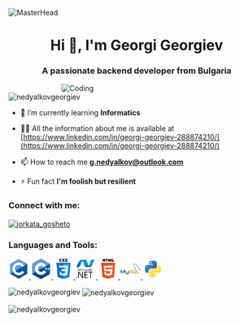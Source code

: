 ![MasterHead](https://mir-s3-cdn-cf.behance.net/project_modules/max_1200/79731568097599.5b50bca477735.jpg)
<h1 align="center">Hi 👋, I'm Georgi Georgiev</h1>
<h3 align="center">A passionate backend developer from Bulgaria</h3>
<img align="right" alt="Coding" width="400" src="https://media3.giphy.com/media/v1.Y2lkPTc5MGI3NjExNXJtMGJvMjBuMHN4Z2xrM2pqYnVyNGdjdndrdm1jb2g5dWtmbWs5ciZlcD12MV9pbnRlcm5hbF9naWZfYnlfaWQmY3Q9Zw/PI3QGKFN6XZUCMMqJm/giphy.webp">

<p align="left"> <img src="https://komarev.com/ghpvc/?username=nedyalkovgeorgiev&label=Profile%20views&color=0e75b6&style=flat" alt="nedyalkovgeorgiev" /> </p>

- 🌱 I’m currently learning **Informatics**

- 👨‍💻 All the information about me is available at [https://www.linkedin.com/in/georgi-georgiev-288874210/](https://www.linkedin.com/in/georgi-georgiev-288874210/)

- 📫 How to reach me **g.nedyalkov@outlook.com**

- ⚡ Fun fact **I'm foolish but resilient**

<h3 align="left">Connect with me:</h3>
<p align="left">
<a href="https://instagram.com/jorkata_gosheto" target="blank"><img align="center" src="https://raw.githubusercontent.com/rahuldkjain/github-profile-readme-generator/master/src/images/icons/Social/instagram.svg" alt="jorkata_gosheto" height="30" width="40" /></a>
</p>

<h3 align="left">Languages and Tools:</h3>
<p align="left"> <a href="https://www.cprogramming.com/" target="_blank" rel="noreferrer"> <img src="https://raw.githubusercontent.com/devicons/devicon/master/icons/c/c-original.svg" alt="c" width="40" height="40"/> </a> <a href="https://www.w3schools.com/cpp/" target="_blank" rel="noreferrer"> <img src="https://raw.githubusercontent.com/devicons/devicon/master/icons/cplusplus/cplusplus-original.svg" alt="cplusplus" width="40" height="40"/> </a> <a href="https://www.w3schools.com/css/" target="_blank" rel="noreferrer"> <img src="https://raw.githubusercontent.com/devicons/devicon/master/icons/css3/css3-original-wordmark.svg" alt="css3" width="40" height="40"/> </a> <a href="https://dotnet.microsoft.com/" target="_blank" rel="noreferrer"> <img src="https://raw.githubusercontent.com/devicons/devicon/master/icons/dot-net/dot-net-original-wordmark.svg" alt="dotnet" width="40" height="40"/> </a> <a href="https://www.w3.org/html/" target="_blank" rel="noreferrer"> <img src="https://raw.githubusercontent.com/devicons/devicon/master/icons/html5/html5-original-wordmark.svg" alt="html5" width="40" height="40"/> </a> <a href="https://www.mysql.com/" target="_blank" rel="noreferrer"> <img src="https://raw.githubusercontent.com/devicons/devicon/master/icons/mysql/mysql-original-wordmark.svg" alt="mysql" width="40" height="40"/> </a> <a href="https://www.python.org" target="_blank" rel="noreferrer"> <img src="https://raw.githubusercontent.com/devicons/devicon/master/icons/python/python-original.svg" alt="python" width="40" height="40"/> </a> </p>

<p><img align="left" src="https://github-readme-stats.vercel.app/api/top-langs?username=nedyalkovgeorgiev&show_icons=true&locale=en&layout=compact" alt="nedyalkovgeorgiev" /></p>

<p>&nbsp;<img align="center" src="https://github-readme-stats.vercel.app/api?username=nedyalkovgeorgiev&show_icons=true&locale=en" alt="nedyalkovgeorgiev" /></p>

<p><img align="center" src="https://github-readme-streak-stats.herokuapp.com/?user=nedyalkovgeorgiev&" alt="nedyalkovgeorgiev" /></p>
